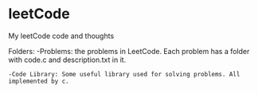 # leetCode
My leetCode code and thoughts

Folders:
    -Problems: the problems in LeetCode. Each problem has a folder with code.c and description.txt in it.

    -Code Library: Some useful library used for solving problems. All implemented by c.

